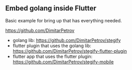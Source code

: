 ## Embed golang inside Flutter

Basic example for bring up that has everything needed.

https://github.com/DimitarPetrov

- golang lib: https://github.com/DimitarPetrov/stegify
- flutter plugin that uses the golang lib: https://github.com/DimitarPetrov/stegify-flutter-plugin
- flutter app that uses the flutter plugin: https://github.com/DimitarPetrov/stegify-mobile
